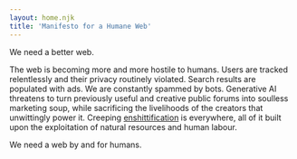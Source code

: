 ```yaml
---
layout: home.njk
title: 'Manifesto for a Humane Web'
---
```


We need a better web.

The web is becoming more and more hostile to humans. Users are tracked relentlessly and their privacy routinely violated. Search results are populated with ads. We are constantly spammed by bots. Generative AI threatens to turn previously useful and creative public forums into soulless marketing soup, while sacrificing the livelihoods of the creators that unwittingly power it. Creeping [enshittification](https://pluralistic.net/2023/01/21/potemkin-ai/#hey-guys) is everywhere, all of it built upon the exploitation of natural resources and human labour.

We need a web by and for humans.

